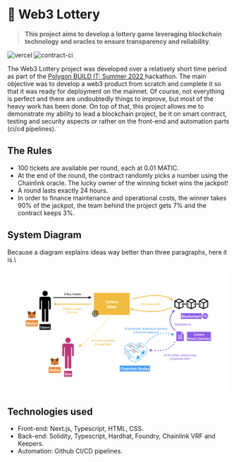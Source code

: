 # 🎲 Web3 Lottery
> **This project aims to develop a lottery game leveraging blockchain technology and oracles to ensure transparency and reliability**.

![vercel](https://img.shields.io/github/deployments/leovct/lottery/production?label=vercel&logo=vercel&logoColor=white)
![contract-ci](https://github.com/leovct/lottery/actions/workflows/contract-ci.yml/badge.svg)

The Web3 Lottery project was developed over a relatively short time period as part of the [Polygon BUILD IT: Summer 2022 
](https://devpost.com/software/avocado-i92guw?ref_content=my-projects-tab&ref_feature=my_projects) hackathon. The main objective was to develop a web3 product from scratch and complete it so that it was ready for deployment on the mainnet. Of course, not everything is perfect and there are undoubtedly things to improve, but most of the heavy work has been done. On top of that, this project allows me to demonstrate my ability to lead a blockchain project, be it on smart contract, testing and security aspects or rather on the front-end and automation parts (ci/cd pipelines).

## The Rules
- 100 tickets are available per round, each at 0.01 MATIC.
- At the end of the round, the contract randomly picks a number using the Chainlink oracle. The lucky owner of the winning ticket wins the jackpot!
- A round lasts exactly 24 hours.
- In order to finance maintenance and operational costs, the winner takes 90% of the jackpot, the team behind the project gets 7% and the contract keeps 3%.

## System Diagram
Because a diagram explains ideas way better than three paragraphs, here it is.\

<div align="center">
	<img src="doc/diagram.png" width=1000px/>
</div>

## Technologies used
- Front-end: Next.js, Typescript, HTML, CSS.
- Back-end: Solidity, Typescript, Hardhat, Foundry, Chainlink VRF and Keepers.
- Automation: Github CI/CD pipelines.
